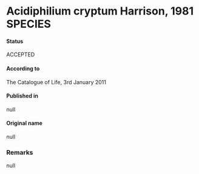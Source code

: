 # Acidiphilium cryptum Harrison, 1981 SPECIES

#### Status
ACCEPTED

#### According to
The Catalogue of Life, 3rd January 2011

#### Published in
null

#### Original name
null

### Remarks
null